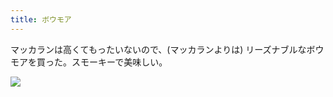 ```yaml
---
title: ボウモア
---
```


マッカランは高くてもったいないので、(マッカランよりは) リーズナブルなボウモアを買った。スモーキーで美味しい。

![](https://photos.apkas.net/medium/202303/20230312-205448.webp)
